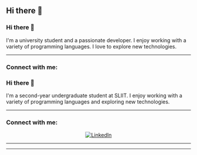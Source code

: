 ## Hi there 👋

<!--
**KavinduDasanayaka/KavinduDasanayaka** is a ✨ _special_ ✨ repository because its `README.md` (this file) appears on your GitHub profile.

Here are some ideas to get you started:

- 🔭 I’m currently working on ...
- 🌱 I’m currently learning ...
- 👯 I’m looking to collaborate on ...
- 🤔 I’m looking for help with ...
- 💬 Ask me about ...
- 📫 How to reach me: ...
- 😄 Pronouns: ...
- ⚡ Fun fact: ...
-->
### Hi there 👋

I'm a university student and a passionate developer. I enjoy working with a variety of programming languages. I love to explore new technologies.

---

### Connect with me:

### Hi there 👋

I'm a second-year undergraduate student at SLIIT. I enjoy working with a variety of programming languages and exploring new technologies.

---

### Connect with me:

<p align="center">
  <a href="https://www.linkedin.com/in/kavindu-dasanayaka-5b5642276/" target="_blank">
    <img src="https://img.shields.io/badge/LinkedIn-0A66C2?style=for-the-badge&logo=linkedin&logoColor=white" alt="LinkedIn">
  </a>
</p>

---

<!-- Add other sections of your profile README here -->


---

<!-- Add other sections of your profile README here -->
